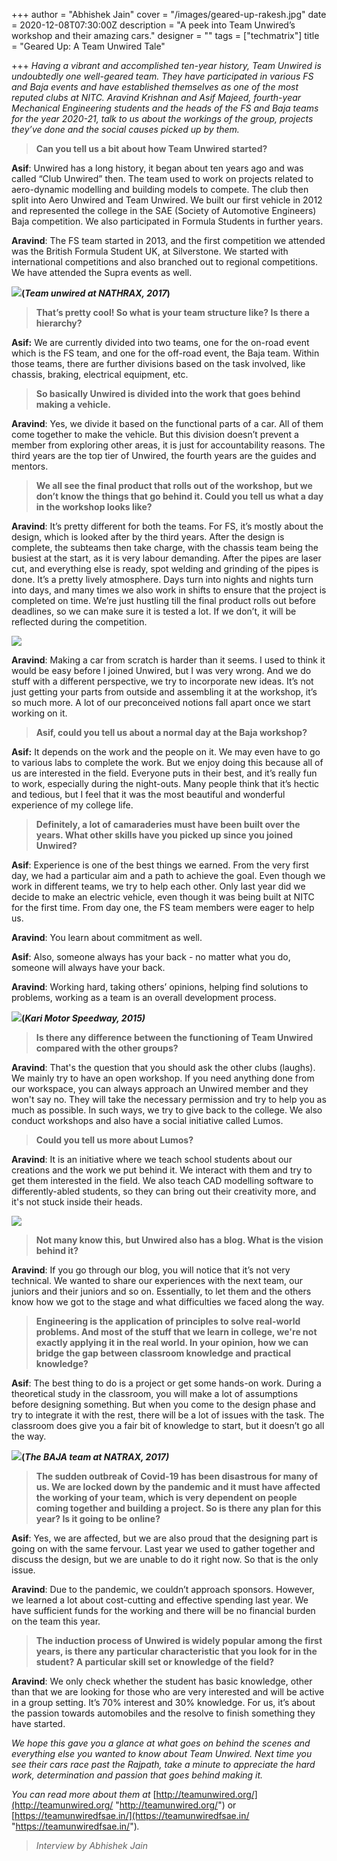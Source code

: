 +++
author = "Abhishek Jain"
cover = "/images/geared-up-rakesh.jpg"
date = 2020-12-08T07:30:00Z
description = "A peek into Team Unwired’s workshop and their amazing cars."
designer = ""
tags = ["techmatrix"]
title = "Geared Up: A Team Unwired Tale"

+++
_Having a vibrant and accomplished ten-year history, Team Unwired is undoubtedly one well-geared team. They have participated in various FS and Baja events and have established themselves as one of the most reputed clubs at NITC. Aravind Krishnan and Asif Majeed, fourth-year Mechanical Engineering students and the heads of the FS and Baja teams for the year 2020-21, talk to us about the workings of the group, projects they’ve done and the social causes picked up by them._

> **Can you tell us a bit about how Team Unwired started?**

**Asif**: Unwired has a long history, it began about ten years ago and was called “Club Unwired” then. The team used to work on projects related to aero-dynamic modelling and building models to compete. The club then split into Aero Unwired and Team Unwired. We built our first vehicle in 2012 and represented the college in the SAE (Society of Automotive Engineers) Baja competition. We also participated in Formula Students in further years.

**Aravind**: The FS team started in 2013, and the first competition we attended was the British Formula Student UK, at Silverstone. We started with international competitions and also branched out to regional competitions. We have attended the Supra events as well.

![](/images/unwired1.png)**(_Team unwired at NATHRAX, 2017_)**

> **That’s pretty cool! So what is your team structure like? Is there a hierarchy?**

**Asif:** We are currently divided into two teams, one for the on-road event which is the FS team, and one for the off-road event, the Baja team. Within those teams, there are further divisions based on the task involved, like chassis, braking, electrical equipment, etc.

> **So basically Unwired is divided into the work that goes behind making a vehicle.**

**Aravind**: Yes, we divide it based on the functional parts of a car. All of them come together to make the vehicle. But this division doesn’t prevent a member from exploring other areas, it is just for accountability reasons. The third years are the top tier of Unwired, the fourth years are the guides and mentors.

> **We all see the final product that rolls out of the workshop, but we don’t know the things that go behind it. Could you tell us what a day in the workshop looks like?**

**Aravind**: It’s pretty different for both the teams. For FS, it’s mostly about the design, which is looked after by the third years. After the design is complete, the subteams then take charge, with the chassis team being the busiest at the start, as it is very labour demanding. After the pipes are laser cut, and everything else is ready, spot welding and grinding of the pipes is done. It’s a pretty lively atmosphere. Days turn into nights and nights turn into days, and many times we also work in shifts to ensure that the project is completed on time. We’re just hustling till the final product rolls out before deadlines, so we can make sure it is tested a lot. If we don’t, it will be reflected during the competition.

![](/images/unwired2.png)

**Aravind**: Making a car from scratch is harder than it seems. I used to think it would be easy before I joined Unwired, but I was very wrong. And we do stuff with a different perspective, we try to incorporate new ideas. It’s not just getting your parts from outside and assembling it at the workshop, it’s so much more. A lot of our preconceived notions fall apart once we start working on it.

> **Asif, could you tell us about a normal day at the Baja workshop?**

**Asif:** It depends on the work and the people on it. We may even have to go to various labs to complete the work. But we enjoy doing this because all of us are interested in the field. Everyone puts in their best, and it’s really fun to work, especially during the night-outs. Many people think that it’s hectic and tedious, but I feel that it was the most beautiful and wonderful experience of my college life.

> **Definitely, a lot of camaraderies must have been built over the years. What other skills have you picked up since you joined Unwired?**

**Asif**: Experience is one of the best things we earned. From the very first day, we had a particular aim and a path to achieve the goal. Even though we work in different teams, we try to help each other. Only last year did we decide to make an electric vehicle, even though it was being built at NITC for the first time. From day one, the FS team members were eager to help us.

**Aravind**: You learn about commitment as well.

**Asif**: Also, someone always has your back - no matter what you do, someone will always have your back.

**Aravind**: Working hard, taking others’ opinions, helping find solutions to problems, working as a team is an overall development process.

![](/images/unwired3.png)**(_Kari Motor Speedway, 2015)_**

> **Is there any difference between the functioning of Team Unwired compared with the other groups?**

**Aravind**: That's the question that you should ask the other clubs (laughs). We mainly try to have an open workshop. If you need anything done from our workspace, you can always approach an Unwired member and they won't say no. They will take the necessary permission and try to help you as much as possible. In such ways, we try to give back to the college. We also conduct workshops and also have a social initiative called Lumos.

> **Could you tell us more about Lumos?**

**Aravind**: It is an initiative where we teach school students about our creations and the work we put behind it. We interact with them and try to get them interested in the field. We also teach CAD modelling software to differently-abled students, so they can bring out their creativity more, and it's not stuck inside their heads.

![](/images/unwired4.png)

> **Not many know this, but Unwired also has a blog. What is the vision behind it?**

**Aravind**: If you go through our blog, you will notice that it’s not very technical. We wanted to share our experiences with the next team, our juniors and their juniors and so on. Essentially, to let them and the others know how we got to the stage and what difficulties we faced along the way.

> **Engineering is the application of principles to solve real-world problems. And most of the stuff that we learn in college, we're not exactly applying it in the real world. In your opinion, how we can bridge the gap between classroom knowledge and practical knowledge?**

**Asif**: The best thing to do is a project or get some hands-on work. During a theoretical study in the classroom, you will make a lot of assumptions before designing something. But when you come to the design phase and try to integrate it with the rest, there will be a lot of issues with the task. The classroom does give you a fair bit of knowledge to start, but it doesn’t go all the way.

![](/images/unwired5.jpg)**(_The BAJA team at NATRAX, 2017)_**

> **The sudden outbreak of Covid-19 has been disastrous for many of us. We are locked down by the pandemic and it must have affected the working of your team, which is very dependent on people coming together and building a project. So is there any plan for this year? Is it going to be online?**

**Asif**: Yes, we are affected, but we are also proud that the designing part is going on with the same fervour. Last year we used to gather together and discuss the design, but we are unable to do it right now. So that is the only issue.

**Aravind**: Due to the pandemic, we couldn’t approach sponsors. However, we learned a lot about cost-cutting and effective spending last year. We have sufficient funds for the working and there will be no financial burden on the team this year.

> **The induction process of Unwired is widely popular among the first years, is there any particular characteristic that you look for in the student? A particular skill set or knowledge of the field?**

**Aravind**: We only check whether the student has basic knowledge, other than that we are looking for those who are very interested and will be active in a group setting. It’s 70% interest and 30% knowledge. For us, it’s about the passion towards automobiles and the resolve to finish something they have started.

_We hope this gave you a glance at what goes on behind the scenes and everything else you wanted to know about Team Unwired. Next time you see their cars race past the Rajpath, take a minute to appreciate the hard work, determination and passion that goes behind making it._

_You can read more about them at_ [http://teamunwired.org/](http://teamunwired.org/ "http://teamunwired.org/") or [https://teamunwiredfsae.in/](https://teamunwiredfsae.in/ "https://teamunwiredfsae.in/")_._

> _Interview by Abhishek Jain_